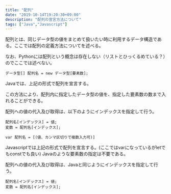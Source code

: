 ```yaml
---
title: "配列"
date: "2019-10-14T19:20:30+09:00"
description: "配列の宣言方法について"
tags: ["Java","Javascript"]
---
```


配列とは、同じデータ型の値をまとめて扱いたい時に利用するデータ構造である。ここでは配列の定義方法についてを述べる。

なお、Pythonには配列という概念は存在しない（リストとひっくるめている？）のでここでは述べない。

<div class="note_content_by_programming_language" id="note_content_Java">

```
データ型[] 配列名 = new データ型[要素数];
```

Javaでは、上記の形式で配列を宣言する。

この方法により、配列内に指定したデータ型の値を、指定した要素数の数まで入れることができる。

配列への値の代入及び取得は、以下のようにインデックスを指定して行う。

```
配列名[インデックス] = 値;
変数 = 配列名[インデックス];
```


</div>
<div class="note_content_by_programming_language" id="note_content_Javascript">

```
var 配列名 = [(値、カンマ区切りで複数入力可)]
```

Javascriptでは上記の形式で配列を宣言する。(ここではvarになっているがletでもconstでも良い) Javaのような要素数の指定は不要である。

配列への値の代入及び取得は、Javaと同じようにインデックスを指定して行う。

```
配列名[インデックス] = 値;
変数 = 配列名[インデックス];
```

</div>

